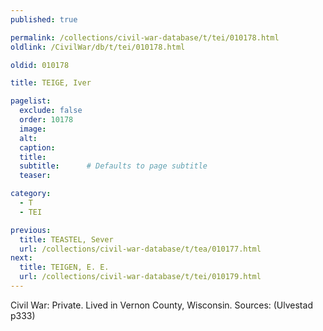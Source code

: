```yaml
---
published: true

permalink: /collections/civil-war-database/t/tei/010178.html
oldlink: /CivilWar/db/t/tei/010178.html

oldid: 010178

title: TEIGE, Iver

pagelist:
  exclude: false
  order: 10178
  image: 
  alt:
  caption:
  title:
  subtitle:      # Defaults to page subtitle
  teaser:

category: 
  - T 
  - TEI

previous:
  title: TEASTEL, Sever
  url: /collections/civil-war-database/t/tea/010177.html  
next:
  title: TEIGEN, E. E.
  url: /collections/civil-war-database/t/tei/010179.html   
---
```

Civil War: Private. Lived in Vernon County, Wisconsin. Sources: (Ulvestad p333)